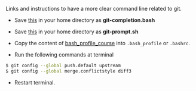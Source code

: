 Links and instructions to have a more clear command line related to git. 

- Save [this](https://raw.githubusercontent.com/git/git/master/contrib/completion/git-completion.bash) in your home directory as **git-completion.bash**

- Save  [this](https://raw.githubusercontent.com/git/git/master/contrib/completion/git-prompt.sh) in your home directory as **git-prompt.sh**

- Copy the content of [bash_profile_course](bash_profile_course) into `.bash_profile` or `.bashrc`.

- Run the following commands at terminal

```bash
$ git config --global push.default upstream
$ git config --global merge.conflictstyle diff3
```
- Restart terminal.
